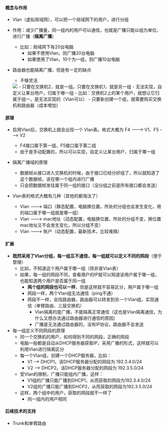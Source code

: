 #### 概念与作用
- Vlan（虚拟局域网），可以把一个局域网下的用户，进行分组
- 作用：减少广播量，同一组内的用户可以通信，也就是广播只能以组为单位，进行广播（**隔离广播**）
  - 比如：局域网下有20台电脑
    - 如果不使用Vlan，则广播20台电脑
    - 如果使用了Vlan，10个为一组，则广播10台电脑

- 路由器也能隔离广播，但是有一定的缺点
  - 不够灵活
  <img src='https://lsz.net.cn/node/imgs/ece93ba7668dfa523be5b4e4afa30310.png' />
    - 只要在交换机2，就是一组。只要在交换机1，就是另一组
    - 无法实现，自定义让某台用户，归属于哪一组
      - 比如：交换机2上的某个用户，就想让它归属于组一，是无法实现的（Vlan可以）
  - 只要新创建一个组，就需要购买交换机和路由器（成本增加）


#### 原理
- 启用Vlan后，交换机上就会出现一个 Vlan表。格式大概为 F4 ---> V1、F5 ---> V2
  - F4接口属于第一组，F5接口属于第二组
  - 由于是手动配置的，所以可以实现，自定义让某台用户，归属于哪一组
- 隔离广播域的原理
  - 数据帧从接口进入交换机的时候，由于接口已经分好组了，所以就知道了这个数据帧，该在哪一个组内进行广播
  - 只会把数据帧发往属于同一组的接口（没分组之前是所有接口都会发送）

- Vlan表的格式大概有几种（其他的都淘汰了）
  - Vlan ---> 端口（静态配置，电脑换位置，所处的分组也会发生变化，用的端口属于哪一组就是哪一组）
  - Vlan ---> mac地址（动态配置，电脑换位置，所处的分组不变，换位置mac地址又不会发生变化，所以分组不变）
  - Vlan ---> 账户（动态配置，最新技术，比较难搞）

#### 扩展
- **既然采用了Vlan分组，每一组互不通信，每一组就可以定义不同的网段**（便于管理）
  - 比如，不知道这个用户属于哪一组（除非查Vlan表）
  - 如果，每一组的网段不同，查看用户的IP就可以知道该用户属于哪一组，也能知道两个用户是否属于同一组
    - **两个组的网段也可以一样**，但是这样就不容易区分，用户属于哪一组
    - 网段一样，两个Vlan组无法通信（ping不通）
    - 网段不一样，会找路由器，路由器可以转发到另一个Vlan组，实现通信（单臂路由、三层交换机）
      - Vlan隔离的是广播，不能隔离正常通信（这也是Vlan隔离通信，为什么又想办法通过路由器进行通信的原因）
      - 广播是无法通过路由器的，没有IP协议，路由器不会发送
- 每一组定义不同网段的原理
  - 同一个交换机的用户，如何得到不同的网段，正确的网段
  - 电脑一般都是自动从DHCP服务器获取IP，采用广播的形式，这样就可以利用Vlan进行隔离区分
  - 每一个Vlan组，创建一个DHCP服务器，比如：
    - V1 --> DHCP1。该DHCP服务器分配的网段为 192.3.4.0/24
    - V2 --> DHCP2。该DHCP服务器分配的网段为 192.3.5.0/24
  - 受Vlan的限制，广播只能组内广播，这样：
    - V1组的广播只能广播到DHCP1，从而获取的网段为192.3.4.0/24
    - V2组的广播只能广播到DHCP2，从而获取的网段为192.3.5.0/24
  - 这样，两个组中的用户，获取的网段就不一样了
    - 同一组内的用户相同



#### 后续技术的支持
- Trunk和单臂路由